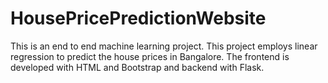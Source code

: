 # HousePricePredictionWebsite
 This is an end to end machine learning project. This project employs linear regression to predict the house prices in Bangalore. The frontend is developed with HTML and Bootstrap and backend with Flask.
